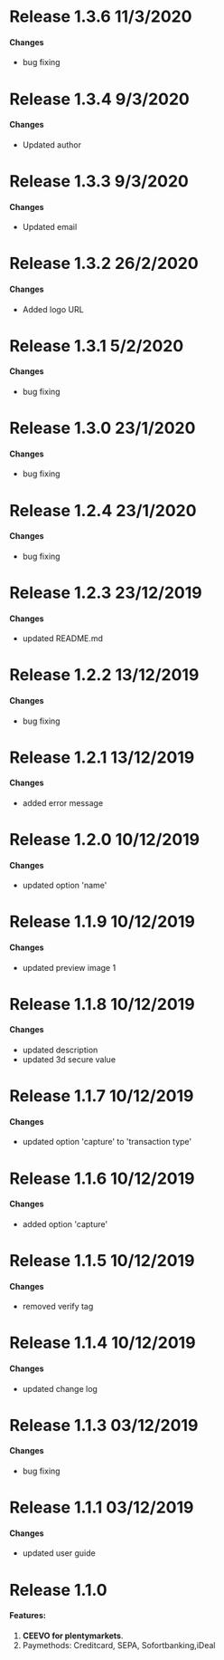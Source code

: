 # Release 1.3.6 11/3/2020

#### Changes

- bug fixing

# Release 1.3.4 9/3/2020

#### Changes

- Updated author

# Release 1.3.3 9/3/2020

#### Changes

- Updated email

# Release 1.3.2 26/2/2020

#### Changes

- Added logo URL

# Release 1.3.1 5/2/2020

#### Changes

- bug fixing

# Release 1.3.0 23/1/2020

#### Changes

- bug fixing

# Release 1.2.4 23/1/2020

#### Changes

- bug fixing

# Release 1.2.3 23/12/2019

#### Changes

- updated README.md

# Release 1.2.2 13/12/2019

#### Changes

- bug fixing

# Release 1.2.1 13/12/2019

#### Changes

- added error message

# Release 1.2.0 10/12/2019

#### Changes

- updated option 'name'

# Release 1.1.9 10/12/2019

#### Changes

- updated preview image 1

# Release 1.1.8 10/12/2019

#### Changes

- updated description
- updated 3d secure value

# Release 1.1.7 10/12/2019

#### Changes

- updated option 'capture' to 'transaction type'

# Release 1.1.6 10/12/2019

#### Changes

- added option 'capture'


# Release 1.1.5 10/12/2019

#### Changes

- removed verify tag


# Release 1.1.4 10/12/2019

#### Changes

- updated change log

# Release 1.1.3 03/12/2019

#### Changes

- bug fixing

# Release 1.1.1 03/12/2019

#### Changes

- updated user guide

# Release 1.1.0

#### Features:
  
1. **CEEVO for plentymarkets**.
2. Paymethods: Creditcard, SEPA, Sofortbanking,iDeal
